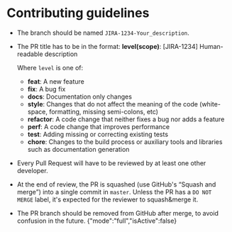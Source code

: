 # Contributing guidelines

* The branch should be named `JIRA-1234-Your_description`.
* The PR title has to be in the format:
  **level(scope)**: [JIRA-1234] Human-readable description

  Where `level` is one of:

  * **feat**: A new feature
  * **fix**: A bug fix
  * **docs**: Documentation only changes
  * **style**: Changes that do not affect the meaning of the code (white-space, formatting, missing semi-colons, etc)
  * **refactor**: A code change that neither fixes a bug nor adds a feature
  * **perf**: A code change that improves performance
  * **test**: Adding missing or correcting existing tests
  * **chore**: Changes to the build process or auxiliary tools and libraries such as documentation generation

* Every Pull Request will have to be reviewed by at least one other developer.
* At the end of review, the PR is squashed (use GitHub's <q>Squash and merge</q>) into a single commit in `master`.
  Unless the PR has a `DO NOT MERGE` label, it's expected for the reviewer to squash&merge it.
* The PR branch should be removed from GitHub after merge, to avoid confusion in the future.
{"mode":"full","isActive":false}
